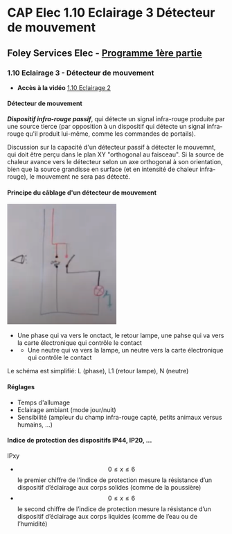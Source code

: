 # CAP Elec 1.10 Eclairage 3 Détecteur de mouvement
## Foley Services Elec - [Programme 1ère partie](../1ere_partie/README.md)

### 1.10 Eclairage 3 - Détecteur de mouvement

- **Accès à la vidéo** [1.10 Eclairage 2](https://youtu.be/4gUAQGN9zc8)

#### Détecteur de mouvement

***Dispositif infra-rouge passif***, qui détecte un signal infra-rouge produite par une source tierce (par opposition à un dispositif qui détecte un signal infra-rouge qu'il produit lui-même, comme les commandes de portails).

Discussion sur la capacité d'un détecteur passif à détecter le mouvemnt, qui doit être perçu dans le plan XY "orthogonal au faisceau". Si la source de chaleur avance vers le détecteur selon un axe orthogonal à son orientation, bien que la source grandisse en surface (et en intensité de chaleur infra-rouge), le mouvement ne sera pas détecté.


#### Principe du câblage d'un détecteur de mouvement

<img src="./images/Detecteur_mouvement.png" width="50%">

- Une phase qui va vers le onctact, le retour lampe, une pahse qui va vers la carte électronique qui contrôle le contact
- - Une neutre qui va vers la lampe, un neutre vers la carte électronique qui contrôle le contact

Le schéma est simplifié: L (phase), L1 (retour lampe), N (neutre)

#### Réglages

- Temps d'allumage
- Eclairage ambiant (mode jour/nuit)
- Sensibilité (ampleur du champ infra-rouge capté, petits animaux versus humains, ...)

#### Indice de protection des dispositifs IP44, IP20, ...

IPxy

- $$0 \leq x \leq 6$$ le premier chiffre de l’indice de protection mesure la résistance d’un dispositif d’éclairage aux corps solides (comme de la poussière)
- $$0 \leq x \leq 6$$ le second chiffre de l’indice de protection mesure la résistance d’un dispositif d’éclairage aux corps liquides (comme de l’eau ou de l’humidité)